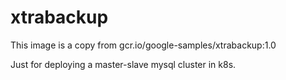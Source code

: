 # xtrabackup
This image is a copy from gcr.io/google-samples/xtrabackup:1.0

Just for deploying a master-slave mysql cluster in k8s.
